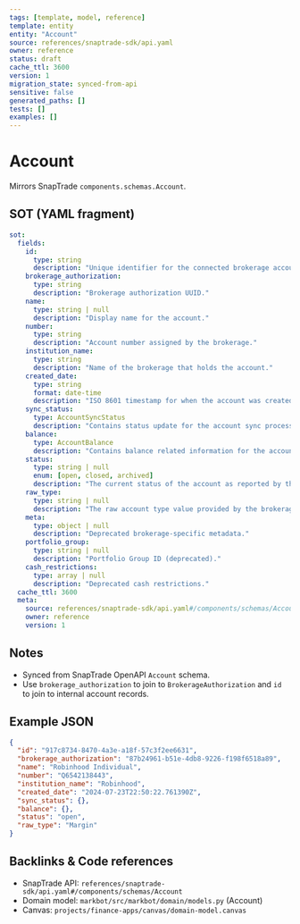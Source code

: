 ```yaml
---
tags: [template, model, reference]
template: entity
entity: "Account"
source: references/snaptrade-sdk/api.yaml
owner: reference
status: draft
cache_ttl: 3600
version: 1
migration_state: synced-from-api
sensitive: false
generated_paths: []
tests: []
examples: []
---
```


# Account

Mirrors SnapTrade `components.schemas.Account`.

## SOT (YAML fragment)
```yaml
sot:
  fields:
    id:
      type: string
      description: "Unique identifier for the connected brokerage account (UUID)."
    brokerage_authorization:
      type: string
      description: "Brokerage authorization UUID."
    name:
      type: string | null
      description: "Display name for the account."
    number:
      type: string
      description: "Account number assigned by the brokerage."
    institution_name:
      type: string
      description: "Name of the brokerage that holds the account."
    created_date:
      type: string
      format: date-time
      description: "ISO 8601 timestamp for when the account was created in SnapTrade."
    sync_status:
      type: AccountSyncStatus
      description: "Contains status update for the account sync process between SnapTrade and the brokerage."
    balance:
      type: AccountBalance
      description: "Contains balance related information for the account (per-currency balances)."
    status:
      type: string | null
      enum: [open, closed, archived]
      description: "The current status of the account as reported by the brokerage."
    raw_type:
      type: string | null
      description: "The raw account type value provided by the brokerage (may be deprecated)."
    meta:
      type: object | null
      description: "Deprecated brokerage-specific metadata."
    portfolio_group:
      type: string | null
      description: "Portfolio Group ID (deprecated)."
    cash_restrictions:
      type: array | null
      description: "Deprecated cash restrictions."
  cache_ttl: 3600
  meta:
    source: references/snaptrade-sdk/api.yaml#/components/schemas/Account
    owner: reference
    version: 1
```

## Notes
- Synced from SnapTrade OpenAPI `Account` schema.
- Use `brokerage_authorization` to join to `BrokerageAuthorization` and `id` to join to internal account records.

## Example JSON
```json
{
  "id": "917c8734-8470-4a3e-a18f-57c3f2ee6631",
  "brokerage_authorization": "87b24961-b51e-4db8-9226-f198f6518a89",
  "name": "Robinhood Individual",
  "number": "Q6542138443",
  "institution_name": "Robinhood",
  "created_date": "2024-07-23T22:50:22.761390Z",
  "sync_status": {},
  "balance": {},
  "status": "open",
  "raw_type": "Margin"
}
```

## Backlinks & Code references
- SnapTrade API: `references/snaptrade-sdk/api.yaml#/components/schemas/Account`
- Domain model: `markbot/src/markbot/domain/models.py` (Account)
- Canvas: `projects/finance-apps/canvas/domain-model.canvas`
